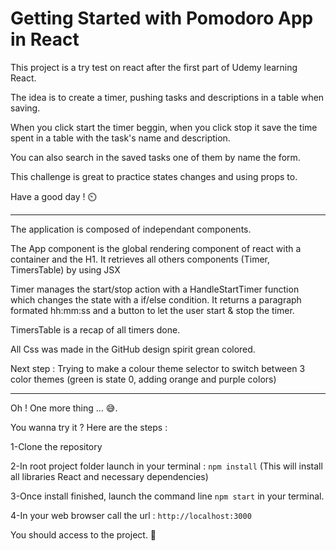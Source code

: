 # Getting Started with Pomodoro App in React

This project is a try test on react after the first part of Udemy learning React.

The idea is to create a timer, pushing tasks and descriptions in a table when saving.

When you click start the timer beggin, when you click stop it save the time spent in a table with the task's name and description.

You can also search in the saved tasks one of them by name the form.

This challenge is great to practice states changes and using props to.

Have a good day ! ⏲️

----------------------------------------------------------------------
The application is composed of independant components.

The App component is the global rendering component of react with a container and the H1. It retrieves all others components (Timer, TimersTable) by using JSX

Timer manages the start/stop action with a HandleStartTimer function which changes the state with a if/else condition.
It returns a paragraph formated hh:mm:ss and a button to let the user start & stop the timer.

TimersTable is a recap of all timers done.

All Css was made in the GitHub design spirit grean colored.

Next step : Trying to make a colour theme selector to switch between 3 color themes (green is state 0, adding orange and purple colors)

----------------------------------------------------------------------
Oh ! One more thing ... 😅.

You wanna try it ? Here are the steps :

1-Clone the repository

2-In root project folder launch in your terminal : ```npm install``` (This will install all libraries React and necessary dependencies)

3-Once install finished, launch the command line ```npm start``` in your terminal.

4-In your web browser call the url : ```http://localhost:3000```

You should access to the project. 🚀
